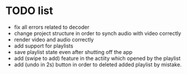 # TODO list

* fix all errors related to decoder
* change project structure in order to synch audio with video correctly
* render video and audio correctly
* add support for playlists
* save playlist state even after shutting off the app
* add (swipe to add) feature in the actiity which opened by the playlist
* add (undo in 2s) button in order to deleted added playlist by mistake.